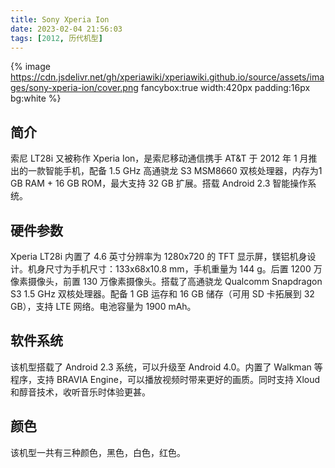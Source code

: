```yaml
---
title: Sony Xperia Ion
date: 2023-02-04 21:56:03
tags: [2012, 历代机型]
---
```


{% image https://cdn.jsdelivr.net/gh/xperiawiki/xperiawiki.github.io/source/assets/images/sony-xperia-ion/cover.png fancybox:true width:420px padding:16px bg:white %}

## 简介

索尼 LT28i 又被称作 Xperia Ion，是索尼移动通信携手 AT&T 于 2012 年 1 月推出的一款智能手机，配备 1.5 GHz 高通骁龙 S3 MSM8660 双核处理器，内存为1 GB RAM + 16 GB ROM，最大支持 32 GB 扩展。搭载 Android 2.3 智能操作系统。

## 硬件参数

Xperia LT28i 内置了 4.6 英寸分辨率为 1280x720 的 TFT 显示屏，镁铝机身设计。机身尺寸为手机尺寸：133x68x10.8 mm，手机重量为 144 g。后置 1200 万像素摄像头，前置 130 万像素摄像头。搭载了高通骁龙 Qualcomm Snapdragon S3 1.5 GHz 双核处理器。配备 1 GB 运存和 16 GB 储存（可用 SD 卡拓展到 32 GB），支持 LTE 网络。电池容量为 1900 mAh。

## 软件系统

该机型搭载了 Android 2.3 系统，可以升级至 Android 4.0。内置了 Walkman 等程序，支持 BRAVIA Engine，可以播放视频时带来更好的画质。同时支持 Xloud 和醇音技术，收听音乐时体验更甚。

## 颜色

该机型一共有三种颜色，黑色，白色，红色。